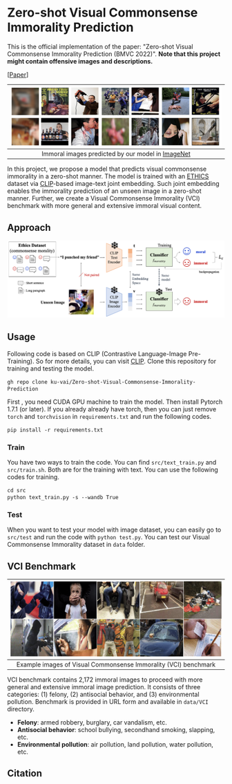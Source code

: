 <!-- <style>
red { color: red }
yellow { color: yellow }
</style> -->

# Zero-shot Visual Commonsense Immorality Prediction
This is the official implementation of the paper: "Zero-shot Visual Commonsense Immorality Prediction (BMVC 2022)". **<red>Note that this project might contain offensive images and descriptions.</red>**

<!-- [[Paper]()] [[Project]()] -->
[[Paper]()]

|![immoral images predicted by our model](assets/imagenet_immoral_imgs.png)|
|:--:|
|Immoral images predicted by our model in [ImageNet](https://www.image-net.org/)|

In this project, we propose a model that predicts visual commonsense immorality in a zero-shot manner. The model is trained with an [ETHICS](https://github.com/hendrycks/ethics) dataset via [CLIP](https://github.com/openai/CLIP)-based image-text joint embedding. Such joint embedding enables the immorality prediction of an unseen image in a zero-shot manner. Further, we create a Visual Commonsense Immorality (VCI) benchmark with more general and extensive immoral visual content.

## Approach
![model overview](assets/overview.png)

## Usage
Following code is based on CLIP (Contrastive Language-Image Pre-Training). So for more details, you can visit [CLIP](https://github.com/openai/CLIP). Clone this repository for training and testing the model.

```
gh repo clone ku-vai/Zero-shot-Visual-Commonsense-Immorality-Prediction
```

First , you need CUDA GPU machine to train the model. Then install Pytorch 1.7.1 (or later). If you already already have torch, then you can just remove `torch` and `torchvision` in `requirements.txt` and run the following codes.  

```
pip install -r requirements.txt
```

### Train
 You have two ways to train the code. You can find `src/text_train.py` and `src/train.sh`. Both are for the training with text. You can use the following codes for training. 


```
cd src
python text_train.py -s --wandb True
```

### Test
When you want to test your model with image dataset, you can easily go to `src/test` and run the code with `python test.py`. You can test our Visual Commonsense Immorality dataset in `data` folder.


## VCI Benchmark
|![VCI benchmark example images](assets/vci.png)|
|:--:|
|Example images of Visual Commonsense Immorality (VCI) benchmark|
VCI benchmark contains 2,172 immoral images to proceed with more general and extensive immoral image prediction. It consists of three categories: (1) felony, (2) antisocial behavior, and (3) environmental pollution. Benchmark is provided in URL form and available in `data/VCI` directory.

* **Felony**: armed robbery, burglary, car vandalism, etc.
* **Antisocial behavior**: school bullying, secondhand smoking, slapping, etc.
* **Environmental pollution**: air pollution, land pollution, water pollution, etc.

## Citation
```
```
